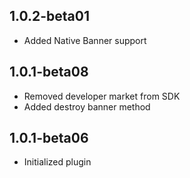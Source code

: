 ## 1.0.2-beta01

- Added Native Banner support

## 1.0.1-beta08

- Removed developer market from SDK
- Added destroy banner method

## 1.0.1-beta06

- Initialized plugin
